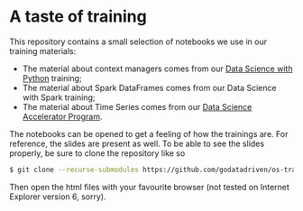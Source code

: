 A taste of training
===================

This repository contains a small selection of notebooks we use in our training materials:

- The material about context managers comes from our [Data Science with Python] training;
- The material about Spark DataFrames comes from our Data Science with Spark training;
- The material about Time Series comes from our [Data Science Accelerator Program].

The notebooks can be opened to get a feeling of how the trainings are. For reference, the slides
are present as well. To be able to see the slides properly, be sure to clone the repository like so

```sh
$ git clone --recurse-submodules https://github.com/godatadriven/os-training-materials
```

Then open the html files with your favourite browser (not tested on Internet Explorer version 6,
sorry).

[Data Science with Python]: https://training.xebia.com/data-science/data-science-with-python
[Data Science with Spark]: https://training.xebia.com/data-science/data-science-with-spark
[Data Science Accelerator Program]: https://training.xebia.com/data-science/data-science-accelerator-program
